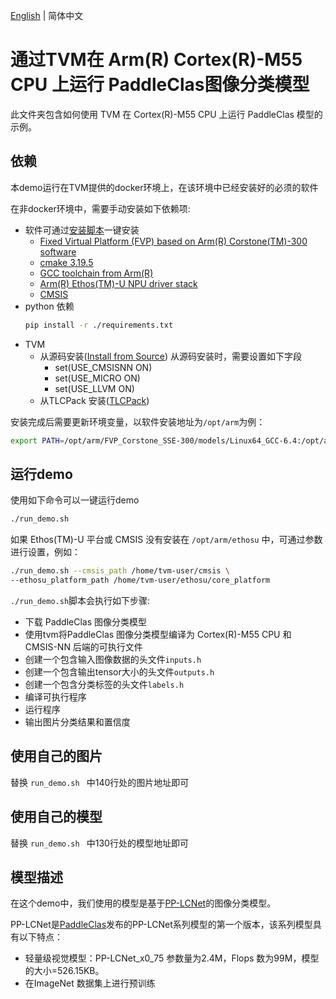 <!--- Licensed to the Apache Software Foundation (ASF) under one -->
<!--- or more contributor license agreements.  See the NOTICE file -->
<!--- distributed with this work for additional information -->
<!--- regarding copyright ownership.  The ASF licenses this file -->
<!--- to you under the Apache License, Version 2.0 (the -->
<!--- "License"); you may not use this file except in compliance -->
<!--- with the License.  You may obtain a copy of the License at -->

<!---   http://www.apache.org/licenses/LICENSE-2.0 -->

<!--- Unless required by applicable law or agreed to in writing, -->
<!--- software distributed under the License is distributed on an -->
<!--- "AS IS" BASIS, WITHOUT WARRANTIES OR CONDITIONS OF ANY -->
<!--- KIND, either express or implied.  See the License for the -->
<!--- specific language governing permissions and limitations -->
<!--- under the License. -->
[English](README.md) | 简体中文

通过TVM在 Arm(R) Cortex(R)-M55 CPU 上运行 PaddleClas图像分类模型
===============================================================

此文件夹包含如何使用 TVM 在 Cortex(R)-M55 CPU 上运行 PaddleClas 模型的示例。

依赖
-------------
本demo运行在TVM提供的docker环境上，在该环境中已经安装好的必须的软件


在非docker环境中，需要手动安装如下依赖项: 

- 软件可通过[安装脚本](https://github.com/apache/tvm/blob/main/docker/install/ubuntu_install_ethosu_driver_stack.sh)一键安装
  - [Fixed Virtual Platform (FVP) based on Arm(R) Corstone(TM)-300 software](https://developer.arm.com/tools-and-software/open-source-software/arm-platforms-software/arm-ecosystem-fvps)
  - [cmake 3.19.5](https://github.com/Kitware/CMake/releases/)
  - [GCC toolchain from Arm(R)](https://developer.arm.com/-/media/Files/downloads/gnu-rm/10-2020q4/gcc-arm-none-eabi-10-2020-q4-major-x86_64-linux.tar.bz2)
  - [Arm(R) Ethos(TM)-U NPU driver stack](https://review.mlplatform.org)
  - [CMSIS](https://github.com/ARM-software/CMSIS_5)
- python 依赖
  ```bash
  pip install -r ./requirements.txt
  ```
- TVM
  - 从源码安装([Install from Source](https://tvm.apache.org/docs/install/from_source.html))
    从源码安装时，需要设置如下字段
      - set(USE_CMSISNN ON)
      - set(USE_MICRO ON)
      - set(USE_LLVM ON)
  - 从TLCPack 安装([TLCPack](https://tlcpack.ai/))

安装完成后需要更新环境变量，以软件安装地址为`/opt/arm`为例：
```bash
export PATH=/opt/arm/FVP_Corstone_SSE-300/models/Linux64_GCC-6.4:/opt/arm/cmake/bin:$PATH
```

运行demo
----------------------------
使用如下命令可以一键运行demo

```bash
./run_demo.sh
```

如果 Ethos(TM)-U 平台或 CMSIS 没有安装在 `/opt/arm/ethosu` 中，可通过参数进行设置，例如：

```bash
./run_demo.sh --cmsis_path /home/tvm-user/cmsis \
--ethosu_platform_path /home/tvm-user/ethosu/core_platform
```

`./run_demo.sh`脚本会执行如下步骤:
- 下载 PaddleClas 图像分类模型
- 使用tvm将PaddleClas 图像分类模型编译为 Cortex(R)-M55 CPU 和 CMSIS-NN 后端的可执行文件
- 创建一个包含输入图像数据的头文件`inputs.h`
- 创建一个包含输出tensor大小的头文件`outputs.h`
- 创建一个包含分类标签的头文件`labels.h`
- 编译可执行程序
- 运行程序
- 输出图片分类结果和置信度

使用自己的图片
--------------------
替换 `run_demo.sh ` 中140行处的图片地址即可

使用自己的模型
--------------------
替换 `run_demo.sh ` 中130行处的模型地址即可

模型描述
-----------------

在这个demo中，我们使用的模型是基于[PP-LCNet](https://github.com/PaddlePaddle/PaddleClas/blob/release/2.5/docs/zh_CN/models/ImageNet1k/PP-LCNet.md)的图像分类模型。

PP-LCNet是[PaddleClas](https://github.com/PaddlePaddle/PaddleClas)发布的PP-LCNet系列模型的第一个版本，该系列模型具有以下特点：
   - 轻量级视觉模型：PP-LCNet_x0_75 参数量为2.4M，Flops 数为99M，模型的大小=526.15KB。
   - 在ImageNet 数据集上进行预训练

